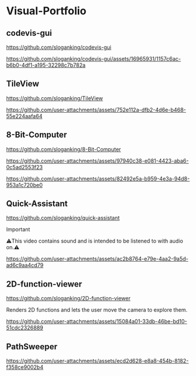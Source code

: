 # Visual-Portfolio

## codevis-gui
https://github.com/sloganking/codevis-gui

https://github.com/sloganking/codevis-gui/assets/16965931/1157c6ac-b6b0-4df1-a195-32298c7b782a

## TileView
https://github.com/sloganking/TileView

https://github.com/user-attachments/assets/752e112a-dfb2-4d6e-b468-55e224aafa64

## 8-Bit-Computer
https://github.com/sloganking/8-Bit-Computer

https://github.com/user-attachments/assets/97940c38-e081-4423-aba6-0c5ad2553f23

https://github.com/user-attachments/assets/82492e5a-b959-4e3a-94d8-953a1c720be0

## Quick-Assistant
https://github.com/sloganking/quick-assistant

> [!IMPORTANT]
> ⚠️This video contains sound and is intended to be listened to with audio on.⚠️


https://github.com/user-attachments/assets/ac2b8764-e79e-4aa2-9a5d-ad6c9aa4cd79

## 2D-function-viewer

https://github.com/sloganking/2D-function-viewer

Renders 2D functions and lets the user move the camera to explore them. 

https://github.com/user-attachments/assets/15084a01-33db-46be-bd10-51cdc2326889

## PathSweeper

https://github.com/user-attachments/assets/ecd2d628-e8a8-454b-8182-f358ce9002b4

